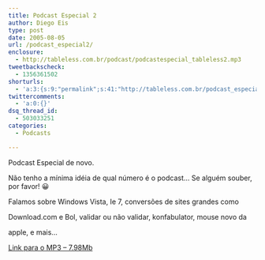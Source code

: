 ```yaml
---
title: Podcast Especial 2
author: Diego Eis
type: post
date: 2005-08-05
url: /podcast_especial2/
enclosure:
  - http://tableless.com.br/podcast/podcastespecial_tableless2.mp3
tweetbackscheck:
  - 1356361502
shorturls:
  - 'a:3:{s:9:"permalink";s:41:"http://tableless.com.br/podcast_especial2";s:7:"tinyurl";s:26:"http://tinyurl.com/4xmk2ch";s:4:"isgd";s:19:"http://is.gd/H20aOb";}'
twittercomments:
  - 'a:0:{}'
dsq_thread_id:
  - 503033251
categories:
  - Podcasts

---
```

Podcast Especial de novo.
                          
Não tenho a mínima idéia de qual número é o podcast&#8230; Se alguém souber, por favor! 😀 

Falamos sobre Windows Vista, Ie 7, conversões de sites grandes como
  
Download.com e Bol, validar ou não validar, konfabulator, mouse novo da
  
apple, e mais&#8230; 

[Link para o MP3 &#8211; 7.98Mb][1]

 [1]: http://tableless.com.br/anexo/podcastespecial_tableless2.mp3